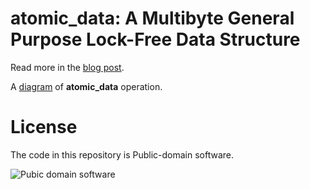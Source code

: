 
# atomic_data: A Multibyte General Purpose Lock-Free Data Structure

  Read more in the [blog post](http://alexpolt.github.io/atomic-data.html).

  A [diagram](http://alexpolt.github.io/images/atomic-data.png) of **atomic\_data** operation.


# License

  The code in this repository is Public-domain software.

  ![Pubic domain software](http://alexpolt.github.io/images/public_domain_mark.png)

